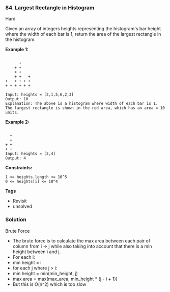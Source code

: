 ### 84. Largest Rectangle in Histogram
Hard

Given an array of integers heights representing the histogram's bar height where the width of each bar is 1, return the area of the largest rectangle in the histogram.

**Example 1:**
```

      +
    + +
    + +
    + +   +
+   + + + +
+ + + + + +

Input: heights = [2,1,5,6,2,3]
Output: 10
Explanation: The above is a histogram where width of each bar is 1.
The largest rectangle is shown in the red area, which has an area = 10 units.
```

**Example 2:**
```

  +
  +
+ +
+ +
Input: heights = [2,4]
Output: 4
``` 

**Constraints:**
```
1 <= heights.length <= 10^5
0 <= heights[i] <= 10^4
```

**Tags**
- Revisit
- unsolved

### Solution
Brute Force
- The brute force is to calculate the max area between each pair of column from i -> j while also taking into account that there is a min height between i and j.
- For each i:
- min height = i
- for each j where j > i:
- min height = min(min_height, j)
- max area = max(max_area, min_height * (j - i + 1))
- But this is O(n^2) which is too slow
